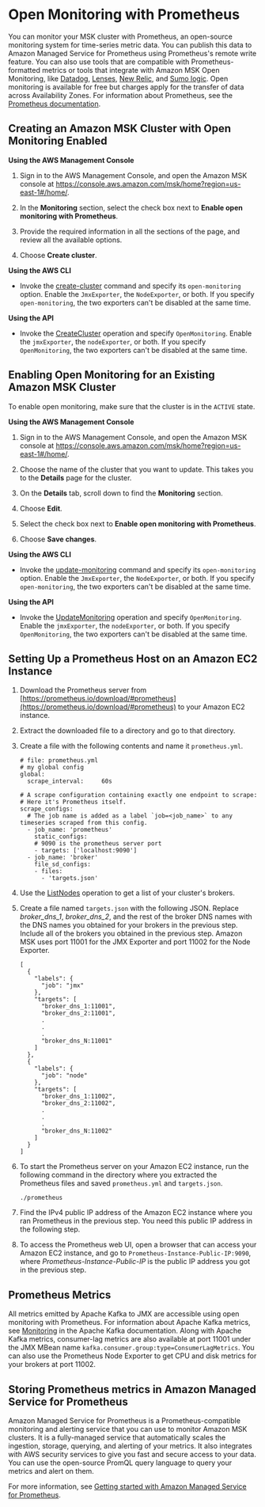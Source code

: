 # Open Monitoring with Prometheus<a name="open-monitoring"></a>

You can monitor your MSK cluster with Prometheus, an open\-source monitoring system for time\-series metric data\. You can publish this data to Amazon Managed Service for Prometheus using Prometheus's remote write feature\. You can also use tools that are compatible with Prometheus\-formatted metrics or tools that integrate with Amazon MSK Open Monitoring, like [Datadog](https://docs.datadoghq.com/integrations/amazon_msk/), [Lenses](https://docs.lenses.io/install_setup/deployment-options/aws-deployment.html#msk-prometheus-metrics), [New Relic](https://docs.newrelic.com/docs/integrations/amazon-integrations/aws-integrations-list/aws-managed-kafka-msk-integration), and [Sumo logic](https://help.sumologic.com/03Send-Data/Collect-from-Other-Data-Sources/Amazon_MSK_Prometheus_metrics_collection)\. Open monitoring is available for free but charges apply for the transfer of data across Availability Zones\. For information about Prometheus, see the [Prometheus documentation](https://prometheus.io/docs)\.

## Creating an Amazon MSK Cluster with Open Monitoring Enabled<a name="enable-open-monitoring-at-creation"></a>

**Using the AWS Management Console**

1. Sign in to the AWS Management Console, and open the Amazon MSK console at [https://console\.aws\.amazon\.com/msk/home?region=us\-east\-1\#/home/](https://console.aws.amazon.com/msk/home?region=us-east-1#/home/)\.

1. In the **Monitoring** section, select the check box next to **Enable open monitoring with Prometheus**\.

1. Provide the required information in all the sections of the page, and review all the available options\.

1. Choose **Create cluster**\.

**Using the AWS CLI**
+ Invoke the [create\-cluster](https://docs.aws.amazon.com/cli/latest/reference/kafka/create-cluster.html) command and specify its `open-monitoring` option\. Enable the `JmxExporter`, the `NodeExporter`, or both\. If you specify `open-monitoring`, the two exporters can't be disabled at the same time\.

**Using the API**
+ Invoke the [CreateCluster](https://docs.aws.amazon.com/msk/1.0/apireference/clusters.html#CreateCluster) operation and specify `OpenMonitoring`\. Enable the `jmxExporter`, the `nodeExporter`, or both\. If you specify `OpenMonitoring`, the two exporters can't be disabled at the same time\.

## Enabling Open Monitoring for an Existing Amazon MSK Cluster<a name="enable-open-monitoring-after-creation"></a>

To enable open monitoring, make sure that the cluster is in the `ACTIVE` state\.

**Using the AWS Management Console**

1. Sign in to the AWS Management Console, and open the Amazon MSK console at [https://console\.aws\.amazon\.com/msk/home?region=us\-east\-1\#/home/](https://console.aws.amazon.com/msk/home?region=us-east-1#/home/)\.

1. Choose the name of the cluster that you want to update\. This takes you to the **Details** page for the cluster\.

1. On the **Details** tab, scroll down to find the **Monitoring** section\.

1. Choose **Edit**\.

1. Select the check box next to **Enable open monitoring with Prometheus**\.

1. Choose **Save changes**\.

**Using the AWS CLI**
+ Invoke the [update\-monitoring](https://docs.aws.amazon.com/cli/latest/reference/kafka/update-monitoring.html) command and specify its `open-monitoring` option\. Enable the `JmxExporter`, the `NodeExporter`, or both\. If you specify `open-monitoring`, the two exporters can't be disabled at the same time\.

**Using the API**
+ Invoke the [UpdateMonitoring](https://docs.aws.amazon.com/msk/1.0/apireference/clusters-clusterarn-monitoring.html#UpdateMonitoring) operation and specify `OpenMonitoring`\. Enable the `jmxExporter`, the `nodeExporter`, or both\. If you specify `OpenMonitoring`, the two exporters can't be disabled at the same time\.

## Setting Up a Prometheus Host on an Amazon EC2 Instance<a name="set-up-prometheus-host"></a>

1. Download the Prometheus server from [https://prometheus.io/download/#prometheus](https://prometheus.io/download/#prometheus) to your Amazon EC2 instance\.

1. Extract the downloaded file to a directory and go to that directory\.

1. Create a file with the following contents and name it `prometheus.yml`\.

   ```
   # file: prometheus.yml
   # my global config
   global:
     scrape_interval:     60s
   
   # A scrape configuration containing exactly one endpoint to scrape:
   # Here it's Prometheus itself.
   scrape_configs:
     # The job name is added as a label `job=<job_name>` to any timeseries scraped from this config.
     - job_name: 'prometheus'
       static_configs:
       # 9090 is the prometheus server port
       - targets: ['localhost:9090']
     - job_name: 'broker'
       file_sd_configs:
       - files:
         - 'targets.json'
   ```

1. Use the [ListNodes](https://docs.aws.amazon.com//msk/1.0/apireference/clusters-clusterarn-nodes.html#ListNodes) operation to get a list of your cluster's brokers\.

1. Create a file named `targets.json` with the following JSON\. Replace *broker\_dns\_1*, *broker\_dns\_2*, and the rest of the broker DNS names with the DNS names you obtained for your brokers in the previous step\. Include all of the brokers you obtained in the previous step\. Amazon MSK uses port 11001 for the JMX Exporter and port 11002 for the Node Exporter\.

   ```
   [
     {
       "labels": {
         "job": "jmx"
       },
       "targets": [
         "broker_dns_1:11001",
         "broker_dns_2:11001",
         .
         .
         .
         "broker_dns_N:11001"
       ]
     },
     {
       "labels": {
         "job": "node"
       },
       "targets": [
         "broker_dns_1:11002",
         "broker_dns_2:11002",
         .
         .
         .
         "broker_dns_N:11002"
       ]
     }
   ]
   ```

1. To start the Prometheus server on your Amazon EC2 instance, run the following command in the directory where you extracted the Prometheus files and saved `prometheus.yml` and `targets.json`\.

   ```
   ./prometheus
   ```

1. Find the IPv4 public IP address of the Amazon EC2 instance where you ran Prometheus in the previous step\. You need this public IP address in the following step\.

1. To access the Prometheus web UI, open a browser that can access your Amazon EC2 instance, and go to `Prometheus-Instance-Public-IP:9090`, where *Prometheus\-Instance\-Public\-IP* is the public IP address you got in the previous step\.

## Prometheus Metrics<a name="prometheus-metrics"></a>

All metrics emitted by Apache Kafka to JMX are accessible using open monitoring with Prometheus\. For information about Apache Kafka metrics, see [Monitoring](https://kafka.apache.org/documentation/#monitoring) in the Apache Kafka documentation\. Along with Apache Kafka metrics, consumer\-lag metrics are also available at port 11001 under the JMX MBean name `kafka.consumer.group:type=ConsumerLagMetrics`\. You can also use the Prometheus Node Exporter to get CPU and disk metrics for your brokers at port 11002\.

## Storing Prometheus metrics in Amazon Managed Service for Prometheus<a name="managed-service-prometheus"></a>

Amazon Managed Service for Prometheus is a Prometheus\-compatible monitoring and alerting service that you can use to monitor Amazon MSK clusters\. It is a fully\-managed service that automatically scales the ingestion, storage, querying, and alerting of your metrics\. It also integrates with AWS security services to give you fast and secure access to your data\. You can use the open\-source PromQL query language to query your metrics and alert on them\.

For more information, see [Getting started with Amazon Managed Service for Prometheus](https://docs.aws.amazon.com/prometheus/latest/userguide/AMP-getting-started.html)\.